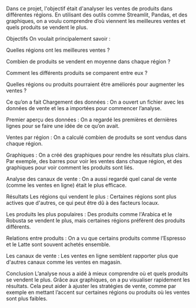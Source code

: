 Dans ce projet, l'objectif était d'analyser les ventes de produits dans différentes régions. En utilisant des outils comme Streamlit, Pandas, et des graphiques, on a voulu comprendre d’où viennent les meilleures ventes et quels produits se vendent le plus.

Objectifs
On voulait principalement savoir :

Quelles régions ont les meilleures ventes ?

Combien de produits se vendent en moyenne dans chaque région ?

Comment les différents produits se comparent entre eux ?

Quelles régions ou produits pourraient être améliorés pour augmenter les ventes ?

Ce qu’on a fait
Chargement des données : On a ouvert un fichier avec les données de vente et les a importées pour commencer l’analyse.

Premier aperçu des données : On a regardé les premières et dernières lignes pour se faire une idée de ce qu’on avait.

Ventes par région : On a calculé combien de produits se sont vendus dans chaque région.

Graphiques : On a créé des graphiques pour rendre les résultats plus clairs. Par exemple, des barres pour voir les ventes dans chaque région, et des graphiques pour voir comment les produits sont liés.

Analyse des canaux de vente : On a aussi regardé quel canal de vente (comme les ventes en ligne) était le plus efficace.

Résultats
Les régions qui vendent le plus : Certaines régions sont plus actives que d'autres, ce qui peut être dû à des facteurs locaux.

Les produits les plus populaires : Des produits comme l'Arabica et le Robusta se vendent le plus, mais certaines régions préfèrent des produits différents.

Relations entre produits : On a vu que certains produits comme l’Espresso et le Latte sont souvent achetés ensemble.

Les canaux de vente : Les ventes en ligne semblent rapporter plus que d'autres canaux comme les ventes en magasin.

Conclusion
L’analyse nous a aidé à mieux comprendre où et quels produits se vendent le plus. Grâce aux graphiques, on a pu visualiser rapidement les résultats. Cela peut aider à ajuster les stratégies de vente, comme par exemple en mettant l’accent sur certaines régions ou produits où les ventes sont plus faibles.
